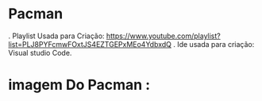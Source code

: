 # Pacman
. Playlist Usada para Criação: https://www.youtube.com/playlist?list=PLJ8PYFcmwFOxtJS4EZTGEPxMEo4YdbxdQ . Ide usada para criação: Visual studio Code.
 # imagem Do Pacman :
